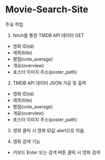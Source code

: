 # Movie-Search-Site

주요 작업
1. fetch를 통한 TMDB API 데이터 GET
  - 영화 ID(id)
  - 제목(title)
  - 평점(vote_average)
  - 개요(overview)
  - 포스터 이미지 주소(poster_path)

2. TMDB API 데이터 JSON 가공 및 출력
  - 영화 ID(id)
  - 제목(title)
  - 평점(vote_average)
  - 개요(overview)
  - 포스터 이미지 주소(poster_path)

3. 영화 클릭 시 영화 ID값 alert으로 띄움

4. 영화 검색 기능
  - 키보드 Enter 또는 검색 버튼 클릭 시 영화 검색
